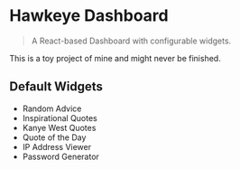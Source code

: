 # Hawkeye Dashboard
> A React-based Dashboard with configurable widgets.

This is a toy project of mine and might never be finished.

## Default Widgets

- Random Advice
- Inspirational Quotes
- Kanye West Quotes
- Quote of the Day
- IP Address Viewer
- Password Generator
